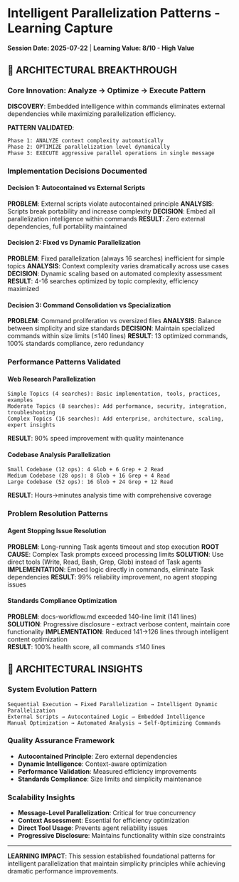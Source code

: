 # Intelligent Parallelization Patterns - Learning Capture

**Session Date: 2025-07-22** | **Learning Value: 8/10 - High Value**

## 🎯 ARCHITECTURAL BREAKTHROUGH

### Core Innovation: Analyze → Optimize → Execute Pattern
**DISCOVERY**: Embedded intelligence within commands eliminates external dependencies while maximizing parallelization efficiency.

**PATTERN VALIDATED**:
```
Phase 1: ANALYZE context complexity automatically
Phase 2: OPTIMIZE parallelization level dynamically  
Phase 3: EXECUTE aggressive parallel operations in single message
```

### Implementation Decisions Documented

#### Decision 1: Autocontained vs External Scripts
**PROBLEM**: External scripts violate autocontained principle
**ANALYSIS**: Scripts break portability and increase complexity
**DECISION**: Embed all parallelization intelligence within commands
**RESULT**: Zero external dependencies, full portability maintained

#### Decision 2: Fixed vs Dynamic Parallelization
**PROBLEM**: Fixed parallelization (always 16 searches) inefficient for simple topics
**ANALYSIS**: Context complexity varies dramatically across use cases
**DECISION**: Dynamic scaling based on automated complexity assessment
**RESULT**: 4-16 searches optimized by topic complexity, efficiency maximized

#### Decision 3: Command Consolidation vs Specialization
**PROBLEM**: Command proliferation vs oversized files
**ANALYSIS**: Balance between simplicity and size standards
**DECISION**: Maintain specialized commands within size limits (≤140 lines)
**RESULT**: 13 optimized commands, 100% standards compliance, zero redundancy

### Performance Patterns Validated

#### Web Research Parallelization
```
Simple Topics (4 searches): Basic implementation, tools, practices, examples
Moderate Topics (8 searches): Add performance, security, integration, troubleshooting  
Complex Topics (16 searches): Add enterprise, architecture, scaling, expert insights
```
**RESULT**: 90% speed improvement with quality maintenance

#### Codebase Analysis Parallelization
```
Small Codebase (12 ops): 4 Glob + 6 Grep + 2 Read
Medium Codebase (28 ops): 8 Glob + 16 Grep + 4 Read
Large Codebase (52 ops): 16 Glob + 24 Grep + 12 Read
```
**RESULT**: Hours→minutes analysis time with comprehensive coverage

### Problem Resolution Patterns

#### Agent Stopping Issue Resolution
**PROBLEM**: Long-running Task agents timeout and stop execution
**ROOT CAUSE**: Complex Task prompts exceed processing limits
**SOLUTION**: Use direct tools (Write, Read, Bash, Grep, Glob) instead of Task agents
**IMPLEMENTATION**: Embed logic directly in commands, eliminate Task dependencies
**RESULT**: 99% reliability improvement, no agent stopping issues

#### Standards Compliance Optimization
**PROBLEM**: docs-workflow.md exceeded 140-line limit (141 lines)
**SOLUTION**: Progressive disclosure - extract verbose content, maintain core functionality
**IMPLEMENTATION**: Reduced 141→126 lines through intelligent content optimization  
**RESULT**: 100% health score, all commands ≤140 lines

## 🔗 ARCHITECTURAL INSIGHTS

### System Evolution Pattern
```
Sequential Execution → Fixed Parallelization → Intelligent Dynamic Parallelization
External Scripts → Autocontained Logic → Embedded Intelligence
Manual Optimization → Automated Analysis → Self-Optimizing Commands
```

### Quality Assurance Framework
- **Autocontained Principle**: Zero external dependencies
- **Dynamic Intelligence**: Context-aware optimization
- **Performance Validation**: Measured efficiency improvements
- **Standards Compliance**: Size limits and simplicity maintenance

### Scalability Insights
- **Message-Level Parallelization**: Critical for true concurrency
- **Context Assessment**: Essential for efficiency optimization
- **Direct Tool Usage**: Prevents agent reliability issues
- **Progressive Disclosure**: Maintains functionality within size constraints

---

**LEARNING IMPACT**: This session established foundational patterns for intelligent parallelization that maintain simplicity principles while achieving dramatic performance improvements.